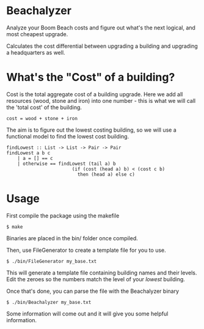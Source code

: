 Beachalyzer
===========

Analyze your Boom Beach costs and figure out what's the next logical, 
and most cheapest upgrade.

Calculates the cost differential between upgrading a building 
and upgrading a headquarters as well.

# What's the "Cost" of a building?

Cost is the total aggregate cost of a building upgrade. 
Here we add all resources (wood, stone and iron) into one number - 
this is what we will call the 'total cost' of the building.

```
cost = wood + stone + iron
```

The aim is to figure out the lowest costing building, so we will
use a functional model to find the lowest cost building.

```
findLowest :: List -> List -> Pair -> Pair
findLowest a b c
    | a = [] == c
    | otherwise == findLowest (tail a) b 
                        (if (cost (head a) b) < (cost c b)
                          then (head a) else c)
```

# Usage

First compile the package using the makefile
```
$ make
```

Binaries are placed in the bin/ folder once compiled.

Then, use FileGenerator to create a template file for you to use.
```
$ ./bin/FileGenerator my_base.txt
```

This will generate a template file containing building names and their levels.
Edit the zeroes so the numbers match the level of your *lowest* building.

Once that's done, you can parse the file with the Beachalyzer binary
```
$ ./bin/Beachalyzer my_base.txt
```

Some information will come out and it will give you some helpful information.